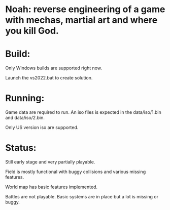 # Noah: reverse engineering of a game with mechas, martial art and where you kill God.

# Build:
Only Windows builds are supported right now.

Launch the vs2022.bat to create solution.

# Running:
Game data are required to run. An iso files is expected in the data/iso/1.bin and data/iso/2.bin.

Only US version iso are supported.

# Status:
Still early stage and very partially playable.

Field is mostly functional with buggy collisions and various missing features.

World map has basic features implemented.

Battles are not playable. Basic systems are in place but a lot is missing or buggy.

